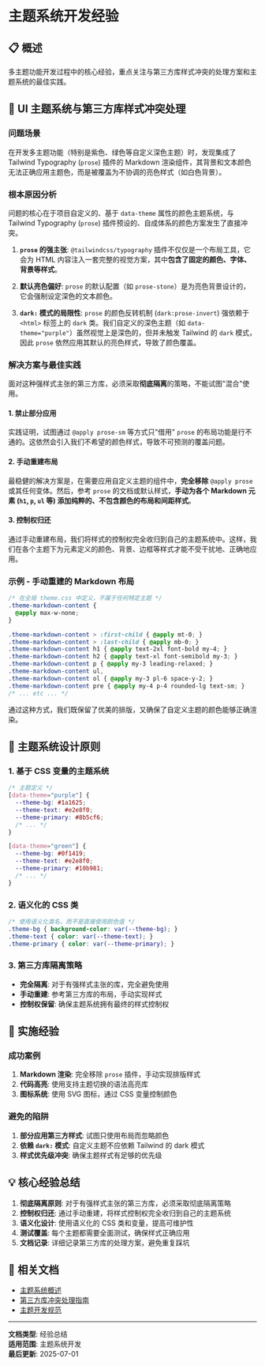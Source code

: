 # 主题系统开发经验

## 📋 概述

多主题功能开发过程中的核心经验，重点关注与第三方库样式冲突的处理方案和主题系统的最佳实践。

## 🎨 UI 主题系统与第三方库样式冲突处理

### 问题场景
在开发多主题功能（特别是紫色、绿色等自定义深色主题）时，发现集成了 Tailwind Typography (`prose`) 插件的 Markdown 渲染组件，其背景和文本颜色无法正确应用主题色，而是被覆盖为不协调的亮色样式（如白色背景）。

### 根本原因分析

问题的核心在于项目自定义的、基于 `data-theme` 属性的颜色主题系统，与 Tailwind Typography (`prose`) 插件预设的、自成体系的颜色方案发生了直接冲突。

1. **`prose` 的强主张**: `@tailwindcss/typography` 插件不仅仅是一个布局工具，它会为 HTML 内容注入一套完整的视觉方案，其中**包含了固定的颜色、字体、背景等样式**。

2. **默认亮色偏好**: `prose` 的默认配置（如 `prose-stone`）是为亮色背景设计的，它会强制设定深色的文本颜色。

3. **`dark:` 模式的局限性**: `prose` 的颜色反转机制 (`dark:prose-invert`) 强依赖于 `<html>` 标签上的 `dark` 类。我们自定义的深色主题（如 `data-theme="purple"`）虽然视觉上是深色的，但并未触发 Tailwind 的 `dark` 模式，因此 `prose` 依然应用其默认的亮色样式，导致了颜色覆盖。

### 解决方案与最佳实践

面对这种强样式主张的第三方库，必须采取**彻底隔离**的策略，不能试图"混合"使用。

#### 1. 禁止部分应用
实践证明，试图通过 `@apply prose-sm` 等方式只"借用" `prose` 的布局功能是行不通的。这依然会引入我们不希望的颜色样式，导致不可预测的覆盖问题。

#### 2. 手动重建布局
最稳健的解决方案是，在需要应用自定义主题的组件中，**完全移除** `@apply prose` 或其任何变体。然后，参考 `prose` 的文档或默认样式，**手动为各个 Markdown 元素 (`h1`, `p`, `ul` 等) 添加纯粹的、不包含颜色的布局和间距样式**。

#### 3. 控制权归还
通过手动重建布局，我们将样式的控制权完全收归到自己的主题系统中。这样，我们在各个主题下为元素定义的颜色、背景、边框等样式才能不受干扰地、正确地应用。

### 示例 - 手动重建的 Markdown 布局

```css
/* 在全局 theme.css 中定义，不属于任何特定主题 */
.theme-markdown-content {
  @apply max-w-none;
}

.theme-markdown-content > :first-child { @apply mt-0; }
.theme-markdown-content > :last-child { @apply mb-0; }
.theme-markdown-content h1 { @apply text-2xl font-bold my-4; }
.theme-markdown-content h2 { @apply text-xl font-semibold my-3; }
.theme-markdown-content p { @apply my-3 leading-relaxed; }
.theme-markdown-content ul,
.theme-markdown-content ol { @apply my-3 pl-6 space-y-2; }
.theme-markdown-content pre { @apply my-4 p-4 rounded-lg text-sm; }
/* ... etc ... */
```

通过这种方式，我们既保留了优美的排版，又确保了自定义主题的颜色能够正确渲染。

## 🎯 主题系统设计原则

### 1. 基于 CSS 变量的主题系统
```css
/* 主题定义 */
[data-theme="purple"] {
  --theme-bg: #1a1625;
  --theme-text: #e2e8f0;
  --theme-primary: #8b5cf6;
  /* ... */
}

[data-theme="green"] {
  --theme-bg: #0f1419;
  --theme-text: #e2e8f0;
  --theme-primary: #10b981;
  /* ... */
}
```

### 2. 语义化的 CSS 类
```css
/* 使用语义化类名，而不是直接使用颜色值 */
.theme-bg { background-color: var(--theme-bg); }
.theme-text { color: var(--theme-text); }
.theme-primary { color: var(--theme-primary); }
```

### 3. 第三方库隔离策略
- **完全隔离**: 对于有强样式主张的库，完全避免使用
- **手动重建**: 参考第三方库的布局，手动实现样式
- **控制权保留**: 确保主题系统拥有最终的样式控制权

## 🔧 实施经验

### 成功案例
1. **Markdown 渲染**: 完全移除 `prose` 插件，手动实现排版样式
2. **代码高亮**: 使用支持主题切换的语法高亮库
3. **图标系统**: 使用 SVG 图标，通过 CSS 变量控制颜色

### 避免的陷阱
1. **部分应用第三方样式**: 试图只使用布局而忽略颜色
2. **依赖 `dark:` 模式**: 自定义主题不应依赖 Tailwind 的 dark 模式
3. **样式优先级冲突**: 确保主题样式有足够的优先级

## 💡 核心经验总结

1. **彻底隔离原则**: 对于有强样式主张的第三方库，必须采取彻底隔离策略
2. **控制权归还**: 通过手动重建，将样式控制权完全收归到自己的主题系统
3. **语义化设计**: 使用语义化的 CSS 类和变量，提高可维护性
4. **测试覆盖**: 每个主题都需要全面测试，确保样式正确应用
5. **文档记录**: 详细记录第三方库的处理方案，避免重复踩坑

## 🔗 相关文档

- [主题系统概述](./README.md)
- [第三方库冲突处理指南](./third-party-conflicts.md)
- [主题开发规范](./development-guide.md)

---

**文档类型**: 经验总结  
**适用范围**: 主题系统开发  
**最后更新**: 2025-07-01
